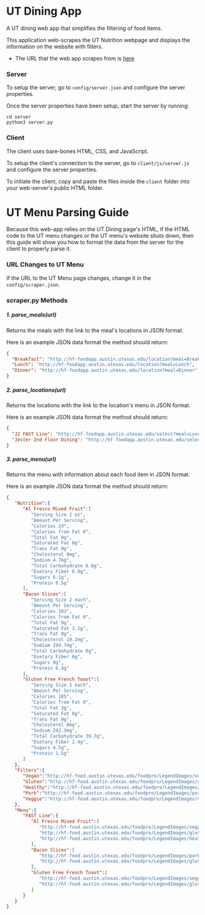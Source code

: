 # UT Dining App
A UT dining web app that simplifies the filtering of food items.

This application web-scrapes the UT Nutrition webpage and displays the information on the website with filters.
- The URL that the web app scrapes from is [here](http://hf-foodapp.austin.utexas.edu/)

### Server
To setup the server, go to ```config/server.json``` and configure the server properties.

Once the server properties have been setup, start the server by running:
```console
cd server
python3 server.py
```

### Client
The client uses bare-bones HTML, CSS, and JavaScript.

To setup the client's connection to the server, go to ```client/js/server.js``` and
configure the server properties.

To initiate the client, copy and paste the files inside the ```client``` folder into your web-server's public HTML folder.

# UT Menu Parsing Guide
Because this web-app relies on the UT Dining page's HTML, if the HTML code to the UT menu changes or the UT menu's website shuts down, then this guide will show you how to format the data from the server for the client to properly parse it.

### URL Changes to UT Menu
If the URL to the UT Menu page changes, change it in the ```config/scraper.json```.

### scraper.py Methods
##### 1. parse_meals(url)  
Returns the meals with the link to the meal's locations in JSON format.

Here is an example JSON data format the method should return:
```json
{
  "Breakfast": "http://hf-foodapp.austin.utexas.edu/location?meal=Breakfast",
  "Lunch": "http://hf-foodapp.austin.utexas.edu/location?meal=Lunch",
  "Dinner": "http://hf-foodapp.austin.utexas.edu/location?meal=Dinner"
}
```

##### 2. parse_locations(url)
Returns the locations with the link to the location's menu in JSON format.

Here is an example JSON data format the method should return:
```json
{
  "J2 FAST Line": "http://hf-foodapp.austin.utexas.edu/select?meal=Lunch&loc=J2 FAST Line",
  "Jester 2nd Floor Dining": "http://hf-foodapp.austin.utexas.edu/select?meal=Lunch&loc=Jester 2nd Floor Dining"
}
```

##### 3. parse_menu(url)
Returns the menu with information about each food item in JSON format.

Here is an example JSON data format the method should return:
```json
{  
   "Nutrition":{  
      "Al Fresco Mixed Fruit":[  
         "Serving Size 2 oz",
         "Amount Per Serving",
         "Calories 24",
         "Calories from Fat 0",
         "Total Fat 0g",
         "Saturated Fat 0g",
         "Trans Fat 0g",
         "Cholesterol 0mg",
         "Sodium 4.7mg",
         "Total Carbohydrate 6.6g",
         "Dietary Fiber 0.9g",
         "Sugars 6.1g",
         "Protein 0.5g"
      ],
      "Bacon Slices":[  
         "Serving Size 2 each",
         "Amount Per Serving",
         "Calories 103",
         "Calories from Fat 0",
         "Total Fat 9g",
         "Saturated Fat 3.2g",
         "Trans Fat 0g",
         "Cholesterol 19.2mg",
         "Sodium 294.7mg",
         "Total Carbohydrate 0g",
         "Dietary Fiber 0g",
         "Sugars 0g",
         "Protein 6.4g"
      ],
      "Gluten Free French Toast":[  
         "Serving Size 1 each",
         "Amount Per Serving",
         "Calories 185",
         "Calories from Fat 0",
         "Total Fat 3g",
         "Saturated Fat 0g",
         "Trans Fat 0g",
         "Cholesterol 0mg",
         "Sodium 242.3mg",
         "Total Carbohydrate 39.7g",
         "Dietary Fiber 1.4g",
         "Sugars 4.5g",
         "Protein 1.5g"
      ]
   },
   "Filters":{  
      "Vegan":"http://hf-food.austin.utexas.edu/foodpro/LegendImages/vegan.gif",
      "Gluten":"http://hf-food.austin.utexas.edu/foodpro/LegendImages/gluten.gif",
      "Healthy":"http://hf-food.austin.utexas.edu/foodpro/LegendImages/healthy.gif",
      "Pork":"http://hf-food.austin.utexas.edu/foodpro/LegendImages/pork.gif",
      "Veggie":"http://hf-food.austin.utexas.edu/foodpro/LegendImages/veggie.gif"
   },
   "Menu":{  
      "FAST Line":{  
         "Al Fresco Mixed Fruit":[  
            "http://hf-food.austin.utexas.edu/foodpro/LegendImages/vegan.gif",
            "http://hf-food.austin.utexas.edu/foodpro/LegendImages/gluten.gif",
            "http://hf-food.austin.utexas.edu/foodpro/LegendImages/healthy.gif"
         ],
         "Bacon Slices":[  
            "http://hf-food.austin.utexas.edu/foodpro/LegendImages/pork.gif",
            "http://hf-food.austin.utexas.edu/foodpro/LegendImages/gluten.gif"
         ],
         "Gluten Free French Toast":[  
            "http://hf-food.austin.utexas.edu/foodpro/LegendImages/veggie.gif",
            "http://hf-food.austin.utexas.edu/foodpro/LegendImages/gluten.gif"
         ]
      }
   }
}
```
